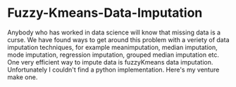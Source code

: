 # Fuzzy-Kmeans-Data-Imputation
Anybody who has worked in data science will know that missing data is a curse. We have found ways to get around this problem with a veriety of data imputation techniques, for example meanimputation, median imputation, mode imputation, regression imputation, grouped median imputation etc. One very efficient way to impute data is fuzzyKmeans data imputation. Unfortunately I couldn't find a python implementation. Here's my venture make one. 
